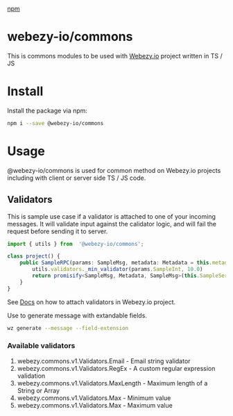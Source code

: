[npm](https://badgen.net/npm/v/@webezy-io/commons)

# webezy-io/commons

This is commons modules to be used with [Webezy.io](https://www.webezy.io) project written in TS / JS

# Install

Install the package via npm:
```sh
npm i --save @webezy-io/commons
```

# Usage

@webezy-io/commons is used for common method on Webezy.io projects including with client or server side TS / JS code.

## Validators

This is sample use case if a validator is attached to one of your incoming messages.
It will validate input against the calidator logic, and will fail the request before sending it to server.

```ts
import { utils } from  '@webezy-io/commons';

class project() {
    public SampleRPC(params: SampleMsg, metadata: Metadata = this.metadata): Promise<SampleMsg> {
        utils.validators._min_validator(params.SampleInt, 10.0)
        return promisify<SampleMsg, Metadata, SampleMsg>(this.SampleService_client.sampleRPC.bind(this.SampleService_client))(params, metadata);
    }    
}
```

See [Docs](https://www.webezy.io/docs/validators) on how to attach validators in Webezy.io project.

Use to generate message with extandable fields.
```sh
wz generate --message --field-extension
```


### Available validators

1. webezy.commons.v1.Validators.Email - Email string validator
2. webezy.commons.v1.Validators.RegEx - A custom regular expression validation
3. webezy.commons.v1.Validators.MaxLength - Maximum length of a String or Array
4. webezy.commons.v1.Validators.Max - Minimum value
5. webezy.commons.v1.Validators.Max - Maximum value

